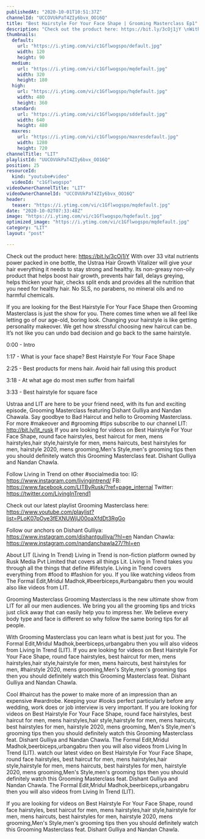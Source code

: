 ```yaml
---
publishedAt: "2020-10-01T10:51:37Z"
channelId: "UCCOVUkPaT4ZIy6bvx_OO16Q"
title: "Best Hairstyle For Your Face Shape | Grooming Masterclass Ep1"
description: "Check out the product here: https://bit.ly/3cOj1jY \nWith over 33 vital nutrients power packed in one bottle, the Ustraa Hair Growth Vitalizer will give your hair everything it needs to stay strong and healthy.\nIts  non-greasy non-oily product that helps boost hair growth, prevents hair fall, delays greying, helps thicken your hair, checks split ends and provides all the nutrition that you need for healthy hair. \nNo SLS, no parabens, no mineral oils and no harmful chemicals.\n\nIf you are looking for the Best Hairstyle For Your Face Shape then Grooming Masterclass is just the show for you. There comes  time when we all feel like letting go of our age-old, boring look. Changing your hairstyle is like getting  personality makeover.  We get how stressful choosing new haircut can be. It’s not like you can undo  bad decision and go back to the same hairstyle. \n\n0:00 - Intro\n\n1:17 - What is your face shape? Best Hairstyle For Your Face Shape\n\n2:25 - Best products for mens hair. Avoid hair fall using this product\n\n3:18 - At what age do most men suffer from hairfall \n\n3:33 - Best hairstyle for square face\n\nUstraa and LIT are here to be your friend need, with its fun and exciting episode, Grooming Masterclass featuring Dishant Gulliya and Nandan Chawala. Say goodbye to Bad Haircut and hello to Grooming Masterclass. For more #makeover and #grooming #tips subscribe to our channel LIT: http://bit.ly/lit_rusk\nIf you are looking for videos on Best Hairstyle For Your Face Shape, round face hairstyles, best haircut for men, mens hairstyles,hair style,hairstyle for men, mens haircuts, best hairstyles for men,  hairstyle 2020, mens grooming,Men's Style,men's grooming tips then you should definitely watch this Grooming Masterclass feat. Dishant Gulliya and Nandan Chawla.\n\nFollow Living in Trend on other #socialmedia too:\nIG: https://www.instagram.com/livingintrend/\nFB: https://www.facebook.com/LITByRusk/?ref=page_internal \nTwitter: https://twitter.com/LivingInTrend1\n\nCheck out our latest playlist Grooming Masterclass here: https://www.youtube.com/playlist?list=PLoK07pOye3fEXNUWjlJ00oaXfdDt3RgGo\n\nFollow our anchors on\nDishant Gulliya: https://www.instagram.com/dishantgulliya/?hl=en\nNandan Chawla: https://www.instagram.com/nandanchawla27/?hl=en\n\nAbout LIT (Living In Trend)\nLiving in Trend is  non-fiction platform owned by Rusk Media Pvt Limited that covers all things Lit. Living in Trend takes you through all the things that define  #lifestyle. Living in Trend covers everything from #food to #fashion for you. If you like watching videos from The Formal Edit,Mridul Madhok,#beerbiceps,#urbangabru then you would also like videos from LIT. \n\nGrooming Masterclass\nGrooming Masterclass is the new ultimate show from LIT for all our men audiences. We bring you all the grooming tips and tricks just  click away that can easily help you to impress her. We believe every body type and face is different so why follow the same boring tips for all people. \n\nWith Grooming Masterclass you can learn what is best just for you. The Formal Edit,Mridul Madhok,beerbiceps,urbangabru then you will also videos from Living In Trend (LIT). If you are looking for videos on Best Hairstyle For Your Face Shape, round face hairstyles, best haircut for men, mens hairstyles,hair style,hairstyle for men, mens haircuts, best hairstyles for men,  #hairstyle 2020, mens grooming,Men's Style,men's grooming tips then you should definitely watch this Grooming Masterclass feat. Dishant Gulliya and Nandan Chawla. \n\nCool #haircut has the power to make more of an impression than an expensive #wardrobe. Keeping your #looks perfect particularly before any wedding, work does or job interview is very important. If you are looking for videos on Best Hairstyle For Your Face Shape, round face hairstyles, best haircut for men, mens hairstyles,hair style,hairstyle for men, mens haircuts, best hairstyles for men,  hairstyle 2020, mens grooming, Men's Style,men's grooming tips then you should definitely watch this Grooming Masterclass feat. Dishant Gulliya and Nandan Chawla. The Formal Edit,Mridul Madhok,beerbiceps,urbangabru then you will also videos from Living In Trend (LIT).\n watch our latest video on Best Hairstyle For Your Face Shape, round face hairstyles, best haircut for men, mens hairstyles,hair style,hairstyle for men, mens haircuts, best hairstyles for men,  hairstyle 2020, mens grooming,Men's Style,men's grooming tips then you should definitely watch this Grooming Masterclass feat. Dishant Gulliya and Nandan Chawla. The Formal Edit,Mridul Madhok,beerbiceps,urbangabru then you will also videos from Living In Trend (LIT).\n\nIf you are looking for videos on Best Hairstyle For Your Face Shape, round face hairstyles, best haircut for men, mens hairstyles,hair style,hairstyle for men, mens haircuts, best hairstyles for men,  hairstyle 2020, mens grooming,Men's Style,men's grooming tips then you should definitely watch this Grooming Masterclass feat. Dishant Gulliya and Nandan Chawla."
thumbnails:
  default:
    url: "https://i.ytimg.com/vi/c1Gflwogspo/default.jpg"
    width: 120
    height: 90
  medium:
    url: "https://i.ytimg.com/vi/c1Gflwogspo/mqdefault.jpg"
    width: 320
    height: 180
  high:
    url: "https://i.ytimg.com/vi/c1Gflwogspo/hqdefault.jpg"
    width: 480
    height: 360
  standard:
    url: "https://i.ytimg.com/vi/c1Gflwogspo/sddefault.jpg"
    width: 640
    height: 480
  maxres:
    url: "https://i.ytimg.com/vi/c1Gflwogspo/maxresdefault.jpg"
    width: 1280
    height: 720
channelTitle: "LIT"
playlistId: "UUCOVUkPaT4ZIy6bvx_OO16Q"
position: 25
resourceId:
  kind: "youtube#video"
  videoId: "c1Gflwogspo"
videoOwnerChannelTitle: "LIT"
videoOwnerChannelId: "UCCOVUkPaT4ZIy6bvx_OO16Q"
header:
  teaser: "https://i.ytimg.com/vi/c1Gflwogspo/mqdefault.jpg"
date: "2020-10-02T07:33:48Z"
image: "https://i.ytimg.com/vi/c1Gflwogspo/hqdefault.jpg"
optimized_image: "https://i.ytimg.com/vi/c1Gflwogspo/mqdefault.jpg"
category: "LIT"
layout: "post"

---
```

Check out the product here: https://bit.ly/3cOj1jY 
With over 33 vital nutrients power packed in one bottle, the Ustraa Hair Growth Vitalizer will give your hair everything it needs to stay strong and healthy.
Its  non-greasy non-oily product that helps boost hair growth, prevents hair fall, delays greying, helps thicken your hair, checks split ends and provides all the nutrition that you need for healthy hair. 
No SLS, no parabens, no mineral oils and no harmful chemicals.

If you are looking for the Best Hairstyle For Your Face Shape then Grooming Masterclass is just the show for you. There comes  time when we all feel like letting go of our age-old, boring look. Changing your hairstyle is like getting  personality makeover.  We get how stressful choosing new haircut can be. It’s not like you can undo  bad decision and go back to the same hairstyle. 

0:00 - Intro

1:17 - What is your face shape? Best Hairstyle For Your Face Shape

2:25 - Best products for mens hair. Avoid hair fall using this product

3:18 - At what age do most men suffer from hairfall 

3:33 - Best hairstyle for square face

Ustraa and LIT are here to be your friend need, with its fun and exciting episode, Grooming Masterclass featuring Dishant Gulliya and Nandan Chawala. Say goodbye to Bad Haircut and hello to Grooming Masterclass. For more #makeover and #grooming #tips subscribe to our channel LIT: http://bit.ly/lit_rusk
If you are looking for videos on Best Hairstyle For Your Face Shape, round face hairstyles, best haircut for men, mens hairstyles,hair style,hairstyle for men, mens haircuts, best hairstyles for men,  hairstyle 2020, mens grooming,Men's Style,men's grooming tips then you should definitely watch this Grooming Masterclass feat. Dishant Gulliya and Nandan Chawla.

Follow Living in Trend on other #socialmedia too:
IG: https://www.instagram.com/livingintrend/
FB: https://www.facebook.com/LITByRusk/?ref=page_internal 
Twitter: https://twitter.com/LivingInTrend1

Check out our latest playlist Grooming Masterclass here: https://www.youtube.com/playlist?list=PLoK07pOye3fEXNUWjlJ00oaXfdDt3RgGo

Follow our anchors on
Dishant Gulliya: https://www.instagram.com/dishantgulliya/?hl=en
Nandan Chawla: https://www.instagram.com/nandanchawla27/?hl=en

About LIT (Living In Trend)
Living in Trend is  non-fiction platform owned by Rusk Media Pvt Limited that covers all things Lit. Living in Trend takes you through all the things that define  #lifestyle. Living in Trend covers everything from #food to #fashion for you. If you like watching videos from The Formal Edit,Mridul Madhok,#beerbiceps,#urbangabru then you would also like videos from LIT. 

Grooming Masterclass
Grooming Masterclass is the new ultimate show from LIT for all our men audiences. We bring you all the grooming tips and tricks just  click away that can easily help you to impress her. We believe every body type and face is different so why follow the same boring tips for all people. 

With Grooming Masterclass you can learn what is best just for you. The Formal Edit,Mridul Madhok,beerbiceps,urbangabru then you will also videos from Living In Trend (LIT). If you are looking for videos on Best Hairstyle For Your Face Shape, round face hairstyles, best haircut for men, mens hairstyles,hair style,hairstyle for men, mens haircuts, best hairstyles for men,  #hairstyle 2020, mens grooming,Men's Style,men's grooming tips then you should definitely watch this Grooming Masterclass feat. Dishant Gulliya and Nandan Chawla. 

Cool #haircut has the power to make more of an impression than an expensive #wardrobe. Keeping your #looks perfect particularly before any wedding, work does or job interview is very important. If you are looking for videos on Best Hairstyle For Your Face Shape, round face hairstyles, best haircut for men, mens hairstyles,hair style,hairstyle for men, mens haircuts, best hairstyles for men,  hairstyle 2020, mens grooming, Men's Style,men's grooming tips then you should definitely watch this Grooming Masterclass feat. Dishant Gulliya and Nandan Chawla. The Formal Edit,Mridul Madhok,beerbiceps,urbangabru then you will also videos from Living In Trend (LIT).
 watch our latest video on Best Hairstyle For Your Face Shape, round face hairstyles, best haircut for men, mens hairstyles,hair style,hairstyle for men, mens haircuts, best hairstyles for men,  hairstyle 2020, mens grooming,Men's Style,men's grooming tips then you should definitely watch this Grooming Masterclass feat. Dishant Gulliya and Nandan Chawla. The Formal Edit,Mridul Madhok,beerbiceps,urbangabru then you will also videos from Living In Trend (LIT).

If you are looking for videos on Best Hairstyle For Your Face Shape, round face hairstyles, best haircut for men, mens hairstyles,hair style,hairstyle for men, mens haircuts, best hairstyles for men,  hairstyle 2020, mens grooming,Men's Style,men's grooming tips then you should definitely watch this Grooming Masterclass feat. Dishant Gulliya and Nandan Chawla.
